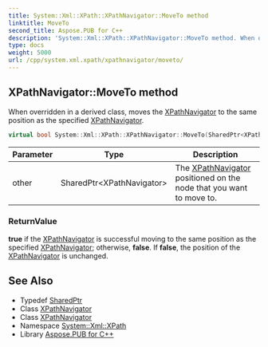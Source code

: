 ```yaml
---
title: System::Xml::XPath::XPathNavigator::MoveTo method
linktitle: MoveTo
second_title: Aspose.PUB for C++
description: 'System::Xml::XPath::XPathNavigator::MoveTo method. When overridden in a derived class, moves the XPathNavigator to the same position as the specified XPathNavigator in C++.'
type: docs
weight: 5000
url: /cpp/system.xml.xpath/xpathnavigator/moveto/
---
```

## XPathNavigator::MoveTo method


When overridden in a derived class, moves the [XPathNavigator](../) to the same position as the specified [XPathNavigator](../).

```cpp
virtual bool System::Xml::XPath::XPathNavigator::MoveTo(SharedPtr<XPathNavigator> other)=0
```


| Parameter | Type | Description |
| --- | --- | --- |
| other | SharedPtr\<XPathNavigator\> | The [XPathNavigator](../) positioned on the node that you want to move to. |

### ReturnValue

**true** if the [XPathNavigator](../) is successful moving to the same position as the specified [XPathNavigator](../); otherwise, **false**. If **false**, the position of the [XPathNavigator](../) is unchanged.

## See Also

* Typedef [SharedPtr](../../../system/sharedptr/)
* Class [XPathNavigator](../)
* Class [XPathNavigator](../)
* Namespace [System::Xml::XPath](../../)
* Library [Aspose.PUB for C++](../../../)

